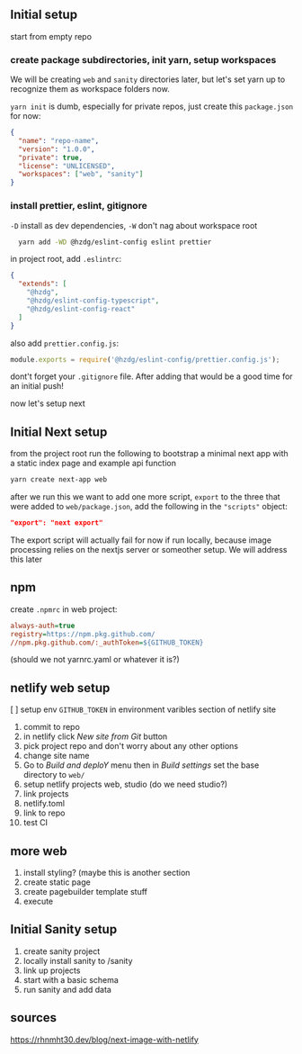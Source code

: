 ## Initial setup

start from empty repo

### create package subdirectories, init yarn, setup workspaces

We will be creating `web` and `sanity` directories later, but let's set yarn up
to recognize them as workspace folders now.

`yarn init` is dumb, especially for private repos, just create this
`package.json` for now:

```json
{
  "name": "repo-name",
  "version": "1.0.0",
  "private": true,
  "license": "UNLICENSED",
  "workspaces": ["web", "sanity"]
}
```

### install prettier, eslint, gitignore

`-D` install as dev dependencies, `-W` don't nag about workspace root

```sh
  yarn add -WD @hzdg/eslint-config eslint prettier
```

in project root, add `.eslintrc`:

```json
{
  "extends": [
    "@hzdg",
    "@hzdg/eslint-config-typescript",
    "@hzdg/eslint-config-react"
  ]
}
```

also add `prettier.config.js`:

```js
module.exports = require('@hzdg/eslint-config/prettier.config.js');
```

dont't forget your `.gitignore` file. After adding that would be a good time for
an initial push!

now let's setup next

## Initial Next setup

from the project root run the following to bootstrap a minimal next app with a
static index page and example api function

```sh
yarn create next-app web
```

after we run this we want to add one more script, `export` to the three that
were added to `web/package.json`, add the following in the `"scripts"` object:

```json
"export": "next export"
```

The export script will actually fail for now if run locally, because image
processing relies on the nextjs server or someother setup. We will address this
later

## npm

create `.npmrc` in web project:

```ini
always-auth=true
registry=https://npm.pkg.github.com/
//npm.pkg.github.com/:_authToken=${GITHUB_TOKEN}
```

(should we not yarnrc.yaml or whatever it is?)

## netlify web setup

[ ] setup env `GITHUB_TOKEN` in environment varibles section of netlify site

1. commit to repo
2. in netlify click _New site from Git_ button
3. pick project repo and don't worry about any other options
4. change site name
5. Go to _Build and deploY_ menu then in _Build settings_ set the base directory
   to `web/`
6. setup netlify projects web, studio (do we need studio?)
7. link projects
8. netlify.toml
9. link to repo
10. test CI

## more web

1. install styling? (maybe this is another section
2. create static page
3. create pagebuilder template stuff
4. execute

## Initial Sanity setup

1. create sanity project
2. locally install sanity to /sanity
3. link up projects
4. start with a basic schema
5. run sanity and add data

## sources

https://rhnmht30.dev/blog/next-image-with-netlify
